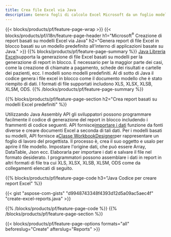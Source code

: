 ```yaml
---
title: Crea file Excel via Java
description: Genera fogli di calcolo Excel Microsoft da un foglio modello utilizzando la libreria di fogli di calcolo Java
---
```

{{< blocks/products/pf/feature-page-wrap >}}
{{< blocks/products/pf/i18n/feature-page-header h1="Microsoft<sup>&reg;</sup> Creazione di report basati su modelli Excel via Java" h2="Genera report di file Excel in blocco basati su un modello predefinito all\'interno di applicazioni basate su Java." >}}
{{% blocks/products/pf/feature-page-summary %}}
[Java Libreria Excel](/cells/it/java/)supporta la generazione di file Excel basati su modelli per la generazione di report in blocco. È necessario per la maggior parte dei casi, come la creazione di chiamate a pagamento, schede dei risultati e cartelle dei pazienti, ecc. I modelli sono modelli predefiniti. Al di sotto di Java il codice genera i file excel in blocco come il documento modello che è stato riempito di dati. I formati di file supportati includono XLS, XLSX, XLSB, XLSM, ODS.
{{% /blocks/products/pf/feature-page-summary %}}

{{% blocks/products/pf/feature-page-section h2="Crea report basati su modelli Excel predefiniti" %}}

 Utilizzando Java Assembly API gli sviluppatori possono programmare facilmente il codice di generazione del report in blocco includendo i frammenti di codice seguenti. API fornisce[importare i dati](https://docs.aspose.com/cells/java/import-and-export-data/) funzione da fonti diverse e creare documenti Excel a seconda di tali dati. Per i modelli basati su modelli, API fornisce a[Classe WorkbookDesigner](https://reference.aspose.com/cells/java/com.aspose.cells/WorkbookDesigner)per rappresentare un foglio di lavoro del progettista. Il processo è, crea il suo oggetto e usalo per aprire il file modello. Impostare l'origine dati, che può essere Array, DataTable, Json ecc. Elaborarla per importare i dati e salvare il file nel formato desiderato. I programmatori possono assemblare i dati in report in altri formati di file tra cui XLS, XLSX, XLSB, XLSM, ODS come da collegamenti elencati di seguito.



{{% blocks/products/pf/feature-page-code h3="Java Codice per creare report Excel" %}}

{{< gist "aspose-com-gists" "d9948743348f4393d12d5a09ac5aec4f" "create-excel-reports.java" >}}

{{% /blocks/products/pf/feature-page-code %}}
{{% /blocks/products/pf/feature-page-section %}}

{{< blocks/products/pf/feature-page-options formats="all" beforeslug="Create" afterslug="Reports" >}}
